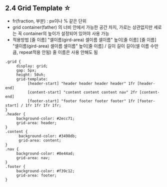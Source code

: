 ## 2.4 Grid Template ☆
- fr(fraction, 부분) : px이나 % 같은 단위
- grid container(father) 의 너비 안에서 가능한 공간 차지, 가로는 상관없지만 세로는 꼭 container의 높이가 설정되어 있어야 사용 가능
- 적용방법
  [줄 이름] "셀이름(gird-area) 셀이름 셀이름" 높이[줄 이름] 
  [줄 이름] "셀이름(gird-area) 셀이름 셀이름" 높이[줄 이름]  / 길이 길이 길이(셀 이름 수만큼, repeat적용 안됨)
  줄 이름은 사용 안해도 됨

```
.grid {
     display: grid;
     gap: 5px;
     height: 50vh;
     grid-template:
          [header-start] "header header header header" 1fr [header-end] 
          [content-start] "content content content nav" 2fr [content-end] 
          [footer-start] "footer footer footer footer" 1fr [footer-start] / 1fr 1fr 1fr 1fr;
}
.header {
     background-color: #2ecc71;
     grid-area: header;
}
.content {
      background-color: #3498db;
      grid-area: content;
}
.nav {
     background-color: #8e44ad;
     grid-area: nav;
}
.footer {
     background-color: #f39c12;
     grid-area: footer;
}
```